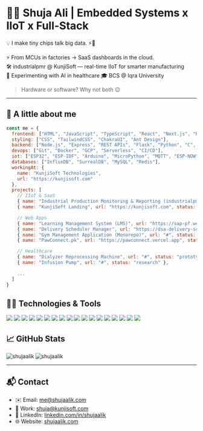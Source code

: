 # 👨‍💻 Shuja Ali | Embedded Systems x IIoT x Full-Stack  

💡 I make tiny chips talk big data. ⚡📡

⚡ From MCUs in factories → SaaS dashboards in the cloud.  
🛠️ industrialpmr @ KunjiSoft — real-time IIoT for smarter manufacturing  
🧪 Experimenting with AI in healthcare
🎓 BCS @ Iqra University  

> Hardware or software? Why not both 😉  

---

## 🦾 A little about me  

```javascript
const me = {
  frontend: ["HTML", "JavaScript", "TypeScript", "React", "Next.js", "Redux", "Jotai", "Firebase"],
  styling: ["CSS", "TailwindCSS", "ChakraUI", "Ant Design"],
  backend: ["Node.js", "Express", "REST APIs", "Flask", "Python", "C", "C++", "SQL"],
  devops: ["Git", "Docker", "GCP", "Serverless", "CI/CD"],
  iot: ["ESP32", "ESP-IDF", "Arduino", "MicroPython", "MQTT", "ESP-NOW"],
  databases: ["InfluxDB", "SurrealDB", "MySQL", "Redis"],
  workingAt: {
    name: "KunjiSoft Technologies",
    url: "https://kunjisoft.com"
  },
  projects: [
    // IIoT & SaaS
    { name: "Industrial Production Monitoring & Reporting (industrialpmr)", url: "https://industrialpmr.com", status: "online" },
    { name: "KunjiSoft Landing", url: "https://kunjisoft.com", status: "online" },

    // Web Apps
    { name: "Learning Management System (LMS)", url: "https://sap-pf.web.app", status: "online" },
    { name: "Delivery Scheduler Manager", url: "https://dsa-delivery-scheduler.web.app", status: "online" },
    { name: "Gym Management Application (Monorepo)", url: "#", status: "in-progress" },
    { name: "PawConnect.pk", url: "https://pawconnect.vercel.app", status: "prototype" },

    // Healthcare
    { name: "Dialyzer Reprocessing Machine", url: "#", status: "prototype" },
    { name: "Infusion Pump", url: "#", status: "research" },

    ...
  ]
}
```
 
 ## 🧑‍💻 Technologies & Tools
![](https://img.shields.io/badge/OS-Linux-informational?style=flat&logo=linux&logoColor=081828&color=e0e9f9)
![](https://img.shields.io/badge/Code-Python-informational?style=flat&logo=python&logoColor=081828&color=e0e9f9)
![](https://img.shields.io/badge/Code-C/C++-informational?style=flat&logo=cplusplus&logoColor=081828&color=e0e9f9)
![](https://img.shields.io/badge/Code-JavaScript-informational?style=flat&logo=javascript&logoColor=081828&color=e0e9f9)
![](https://img.shields.io/badge/Code-TypeScript-informational?style=flat&logo=typescript&logoColor=081828&color=e0e9f9)
![](https://img.shields.io/badge/Framework-Node.js-informational?style=flat&logo=nodedotjs&logoColor=081828&color=e0e9f9)
![](https://img.shields.io/badge/Framework-Flask-informational?style=flat&logo=flask&logoColor=081828&color=e0e9f9)
![](https://img.shields.io/badge/Frontend-React-informational?style=flat&logo=react&logoColor=081828&color=e0e9f9)
![](https://img.shields.io/badge/UI-TailwindCSS-informational?style=flat&logo=tailwindcss&logoColor=081828&color=e0e9f9)
![](https://img.shields.io/badge/Tools-Firebase-informational?style=flat&logo=firebase&logoColor=081828&color=e0e9f9)
![](https://img.shields.io/badge/Cloud-Google%20Cloud%20Platform-informational?style=flat&logo=googlecloud&logoColor=081828&color=e0e9f9)
![](https://img.shields.io/badge/DB-InfluxDB-informational?style=flat&logo=influxdb&logoColor=081828&color=e0e9f9)
![](https://img.shields.io/badge/DB-SurrealDB-informational?style=flat&logo=surrealdb&logoColor=081828&color=e0e9f9)
![](https://img.shields.io/badge/DB-MySQL-informational?style=flat&logo=mysql&logoColor=081828&color=e0e9f9)
![](https://img.shields.io/badge/Cache-Redis-informational?style=flat&logo=redis&logoColor=081828&color=e0e9f9)
![](https://img.shields.io/badge/IoT-ESP32-informational?style=flat&logo=espressif&logoColor=081828&color=e0e9f9)
![](https://img.shields.io/badge/Protocols-ESP--NOW-informational?style=flat&logo=wifi&logoColor=081828&color=e0e9f9)
![](https://img.shields.io/badge/Protocols-MQTT-informational?style=flat&logo=eclipse-mosquitto&logoColor=081828&color=e0e9f9)

 
 
 ## &#x1f4c8; GitHub Stats
<p><img align="left" src="https://github-readme-stats.vercel.app/api/top-langs?username=shujaalik&show_icons=true&locale=en&layout=compact" alt="shujaalik" /></p>
<p><img align="center" src="https://github-readme-streak-stats.herokuapp.com/?user=shujaalik&" alt="shujaalik" /></p>

---

## 📬 Contact  
- ✉️ Email: [me@shujaalik.com](mailto:me@shujaalik.com)  
- 🏢 Work: [shuja@kunjisoft.com](mailto:shuja@kunjisoft.com)  
- 💼 LinkedIn: [linkedin.com/in/shujaalik](https://linkedin.com/in/shujaalik)  
- 🌐 Website: [shujaalik.com](https://shujaalik.com)  
